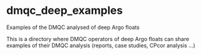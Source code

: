 # dmqc_deep_examples
Examples of the DMQC analysed of deep Argo floats

This is a directory where DMQC operators of deep Argo floats can share examples of their DMQC analysis (reports, case studies, CPcor analysis ...)
